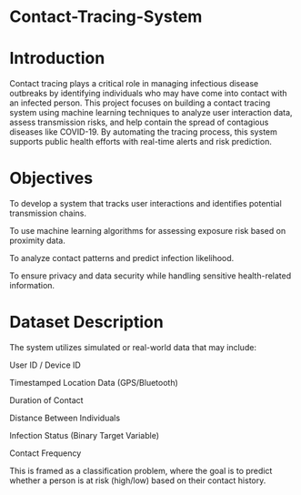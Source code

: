 # Contact-Tracing-System

# Introduction
Contact tracing plays a critical role in managing infectious disease outbreaks by identifying individuals who may have come into contact with an infected person. This project focuses on building a contact tracing system using machine learning techniques to analyze user interaction data, assess transmission risks, and help contain the spread of contagious diseases like COVID-19. By automating the tracing process, this system supports public health efforts with real-time alerts and risk prediction.

# Objectives
To develop a system that tracks user interactions and identifies potential transmission chains.

To use machine learning algorithms for assessing exposure risk based on proximity data.

To analyze contact patterns and predict infection likelihood.

To ensure privacy and data security while handling sensitive health-related information.

# Dataset Description
The system utilizes simulated or real-world data that may include:

User ID / Device ID

Timestamped Location Data (GPS/Bluetooth)

Duration of Contact

Distance Between Individuals

Infection Status (Binary Target Variable)

Contact Frequency

This is framed as a classification problem, where the goal is to predict whether a person is at risk (high/low) based on their contact history.
